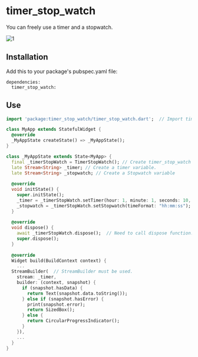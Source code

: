 # timer_stop_watch

You can freely use a timer and a stopwatch.    

![1](https://user-images.githubusercontent.com/89300787/221377540-8c59e20e-0ee2-46ca-b097-e42385e312ea.gif)
  
## Installation

Add this to your package's pubspec.yaml file:

```
dependencies:
  timer_stop_watch:
```

## Use

```dart
import 'package:timer_stop_watch/timer_stop_watch.dart';  // Import timer_stop_watch

class MyApp extends StatefulWidget {
  @override
  _MyAppState createState() => _MyAppState();
}

class _MyAppState extends State<MyApp> {
  final _timerStopWatch = TimerStopWatch(); // Create timer_stop_watch instance.
  late Stream<String> _timer; // Create a timer variable.
  late Stream<String> _stopwatch; // Create a Stopwatch variable
  
  @override
  void initState() {
    super.initState();
    _timer = _timerStopWatch.setTimer(hour: 1, minute: 1, seconds: 10, timeFormat: "hh:mm:ss");  // Timer initialization
    _stopwatch = _timerStopWatch.setStopwatch(timeFormat: "hh:mm:ss");  // Stopwatch initialization
  }
  
  @override
  void dispose() {
    await _timerStopWatch.dispose();  // Need to call dispose function.
    super.dispose();
  }
  
  @override
  Widget build(BuildContext context) {
    ...
  StreamBuilder(  // StreamBuilder must be used.
    stream: _timer,
    builder: (context, snapshot) {
      if (snapshot.hasData) {
        return Text(snapshot.data.toString());
      } else if (snapshot.hasError) {
        print(snapshot.error);
        return SizedBox();
      } else {
        return CircularProgressIndicator();
      }
    }),
    ...
  }
}
```
